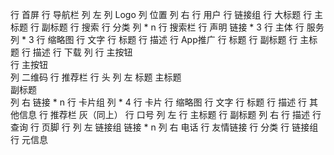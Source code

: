 行 首屏
    行 导航栏
        列 左
            列 Logo
            列 位置
        列 右
            行 用户
            行 链接组
    行 大标题
        行 主标题
        行 副标题
    行 搜索
        行 分类
            列 * n
        行 搜索栏
    行 声明
        链接 * 3
行 主体
    行 服务
        列 * 3
            行 缩略图
            行 文字
                行 标题
                行 描述
    行 App推广
        行 标题
            行 副标题
            行 主标题
        行 描述
        行 下载
            列
              行 主按钮  
              行 主按钮  
            列
                二维码
    行 推荐栏
        行 头
            列 左
                标题
                    主标题    
                    副标题    
            列 右
                链接 * n
        行 卡片组
            列 * 4
                行 卡片
                    行 缩略图
                    行 文字
                        行 标题
                        行 描述
                行 其他信息
    行 推荐栏 灰（同上）
    行 口号 
        列 左
            行 主标题
            行 副标题
        列 右
            行 描述
            行 查询
行 页脚
    行
        列 左 链接组
            链接 * n
        列 右 电话
    行 友情链接
        行 分类
        行 链接组
    行 元信息
